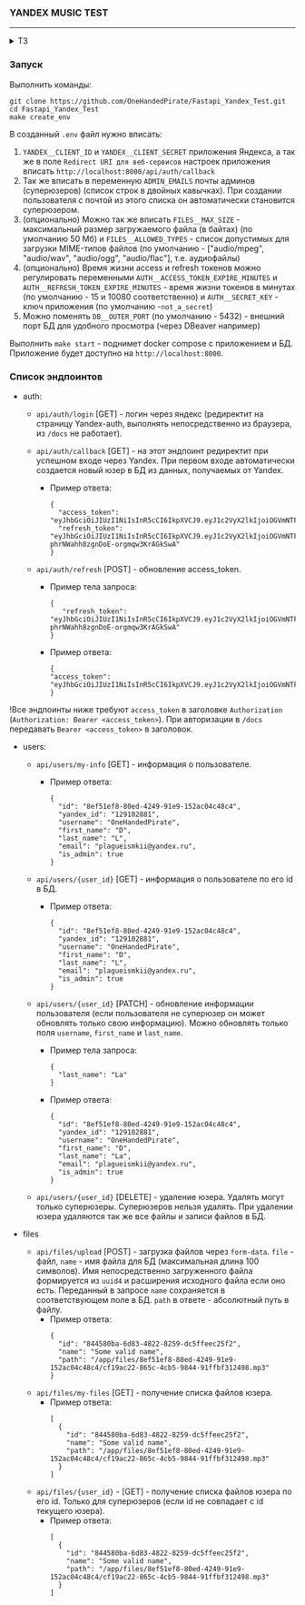 ### YANDEX MUSIC TEST
<hr>

<details>
<summary>ТЗ</summary>
Реализовать сервис по загрузке аудио-файлов от пользователей, используя FastAPI, SQLAlchemy и Docker. Пользователи могут давать файлам имя в самом API.
Авторизацию пользователей реализовать через Яндекс.
Файлы хранить локально, хранилище использовать не нужно.
Использовать асинхронный код.
БД - PostgreSQL 16.

Ожидаемый результат:
1. Готовое API с возможностью авторизации через Яндекс с последующей аутентификацией к запросам через внутренние токены API.
Доступные эндпоинты: авторизация через яндекс, обновление внутреннего access_token; получение, изменение данных пользователя, удаление пользователя от имени суперпользователя; получение информации о аудио файлах пользователя: название файлов и путь в локальной хранилище.
2. Документация по развертыванию сервиса и БД в Docker.
</details>

### Запуск

Выполнить команды:
```
git clone https://github.com/OneHandedPirate/Fastapi_Yandex_Test.git
cd Fastapi_Yandex_Test
make create_env
```

В созданный `.env` файл нужно вписать: 
1. `YANDEX__CLIENT_ID` и `YANDEX__CLIENT_SECRET` приложения Яндекса, а так же в поле `Redirect URI для веб-сервисов` настроек приложения вписать `http://localhost:8000/api/auth/callback`
2. Так же вписать в переменную `ADMIN_EMAILS` почты админов (суперюзеров) (список строк в двойных кавычках). При создании пользователя с почтой из этого списка он автоматически становится суперюзером.
3. (опционально) Можно так же вписать `FILES__MAX_SIZE` - максимальный размер загружаемого файла (в байтах) (по умолчанию 50 Мб) и `FILES__ALLOWED_TYPES` - список допустимых для загрузки MIME-типов файлов (по умолчанию - ["audio/mpeg", "audio/wav", "audio/ogg", "audio/flac"], т.е. аудиофайлы)
4. (опционально) Время жизни access и refresh токенов можно регулировать переменными `AUTH__ACCESS_TOKEN_EXPIRE_MINUTES` и `AUTH__REFRESH_TOKEN_EXPIRE_MINUTES` - время жизни токенов в минутах (по умолчанию - 15 и 10080 соответственно) и `AUTH__SECRET_KEY` - ключ приложения (по умолчанию -`not_a_secret`) 
5. Можно поменять `DB__OUTER_PORT` (по умолчанию - 5432) - внешний порт БД для удобного просмотра (через DBeaver например)

Выполнить `make start` - поднимет docker compose с приложением и БД.
Приложение будет доступно на `http://localhost:8000`.


### Список эндпоинтов

- auth:
  
  - `api/auth/login` [GET] - логин через яндекс (редиректит на страницу Yandex-auth, выполнять непосредственно из браузера, из `/docs` не работает).
  - `api/auth/callback` [GET] - на этот эндпоинт редиректит при успешном входе через Yandex. При первом входе автоматически создается новый юзер в БД из данных, получаемых от Yandex.
    
    - Пример ответа:
      ```
      {
        "access_token": "eyJhbGciOiJIUzI1NiIsInR5cCI6IkpXVCJ9.eyJ1c2VyX2lkIjoiOGVmNTFlZjgtODBlZC00MjQ5LTkxZTktMTUyYWMwNGM0OGM0IiwiZXhwIjoxNzQzMzA1MjcxLCJ0eXBlIjoiYWNjZXNzIn0.kVgQGJY8dm7HZs5ubuHgYmUZCELJwpY5ojsmUlbJGSg",
        "refresh_token": "eyJhbGciOiJIUzI1NiIsInR5cCI6IkpXVCJ9.eyJ1c2VyX2lkIjoiOGVmNTFlZjgtODBlZC00MjQ5LTkxZTktMTUyYWMwNGM0OGM0IiwiZXhwIjoxNzQzOTA5MTcxLCJ0eXBlIjoicmVmcmVzaCJ9.ptj1J0Jglgy-phrNWahh8zgnDoE-orgmqw3KrAGkSwA"
      }
      ``` 
  - `api/auth/refresh` [POST] - обновление access_token.  
    
    - Пример тела запроса:
        ```
        {
           "refresh_token": "eyJhbGciOiJIUzI1NiIsInR5cCI6IkpXVCJ9.eyJ1c2VyX2lkIjoiOGVmNTFlZjgtODBlZC00MjQ5LTkxZTktMTUyYWMwNGM0OGM0IiwiZXhwIjoxNzQzOTA5MTcxLCJ0eXBlIjoicmVmcmVzaCJ9.ptj1J0Jglgy-phrNWahh8zgnDoE-orgmqw3KrAGkSwA" 
        }
        ```
    - Пример ответа:  
        ```
      {
        "access_token": "eyJhbGciOiJIUzI1NiIsInR5cCI6IkpXVCJ9.eyJ1c2VyX2lkIjoiOGVmNTFlZjgtODBlZC00MjQ5LTkxZTktMTUyYWMwNGM0OGM0IiwiZXhwIjoxNzQzMzA1MjcxLCJ0eXBlIjoiYWNjZXNzIn0.kVgQGJY8dm7HZs5ubuHgYmUZCELJwpY5ojsmUlbJGSg"
      }
      ``` 

!Все эндпоинты ниже требуют `access_token` в заголовке `Authorization` (`Authorization: Bearer <access_token>`). При авторизации в `/docs` передавать `Bearer <access_token>` в заголовок. 

- users:
    
    - `api/users/my-info` [GET] - информация о пользователе.
      
      - Пример ответа:
        ```
        {
          "id": "8ef51ef8-80ed-4249-91e9-152ac04c48c4",
          "yandex_id": "129102881",
          "username": "OneHandedPirate",
          "first_name": "D",
          "last_name": "L",
          "email": "plagueismkii@yandex.ru",
          "is_admin": true
        }
        ```
    - `api/users/{user_id}` [GET] - информация о пользователе по его id в БД.
      - Пример ответа:
        ```
        {
          "id": "8ef51ef8-80ed-4249-91e9-152ac04c48c4",
          "yandex_id": "129102881",
          "username": "OneHandedPirate",
          "first_name": "D",
          "last_name": "L",
          "email": "plagueismkii@yandex.ru",
          "is_admin": true
        }
        ```
    - `api/users/{user_id}` [PATCH] - обновление информации пользователя (если пользователя не суперюзер он может обновлять только свою информацию). Можно обновлять только поля `username`, `first_name` и `last_name`.
      - Пример тела запроса:
        ```
        {
          "last_name": "La"
        }
        ```
      - Пример ответа: 
        ```
        {
          "id": "8ef51ef8-80ed-4249-91e9-152ac04c48c4",
          "yandex_id": "129102881",
          "username": "OneHandedPirate",
          "first_name": "D",
          "last_name": "La",
          "email": "plagueismkii@yandex.ru",
          "is_admin": true
        }
        ```
    - `api/users/{user_id}` [DELETE] - удаление юзера. Удалять могут только суперюзеры. Суперюзеров нельзя удалять. При удалении юзера удаляются так же все файлы и записи файлов в БД.
    
- files

  - `api/files/upload` [POST] - загрузка файлов через `form-data`. `file` - файл, `name` - имя файла для БД (максимальная длина 100 символов). Имя непосредственно загруженного файла формируется из `uuid4` и расширения исходного файла если оно есть. Переданный в запросе `name` сохраняется в соответствующем поле в БД. `path` в ответе - абсолютный путь в файлу.
    - Пример ответа:
      ```
      {
        "id": "844580ba-6d83-4822-8259-dc5ffeec25f2",
        "name": "Some valid name",
        "path": "/app/files/8ef51ef8-80ed-4249-91e9-152ac04c48c4/cf19ac22-865c-4cb5-9844-91ffbf312498.mp3"
      }
      ```
  - `api/files/my-files` [GET] - получение списка файлов юзера.
    - Пример ответа:
      ```
      [
        {
          "id": "844580ba-6d83-4822-8259-dc5ffeec25f2",
          "name": "Some valid name",
          "path": "/app/files/8ef51ef8-80ed-4249-91e9-152ac04c48c4/cf19ac22-865c-4cb5-9844-91ffbf312498.mp3"
        }
      ]
      ```
  - `api/files/{user_id}` - [GET] - получение списка файлов юзера по его id. Только для суперюзеров (если id не совпадает с id текущего юзера).
    - Пример ответа:
        ```
        [
          {
            "id": "844580ba-6d83-4822-8259-dc5ffeec25f2",
            "name": "Some valid name",
            "path": "/app/files/8ef51ef8-80ed-4249-91e9-152ac04c48c4/cf19ac22-865c-4cb5-9844-91ffbf312498.mp3"
          }
        ]
        ```